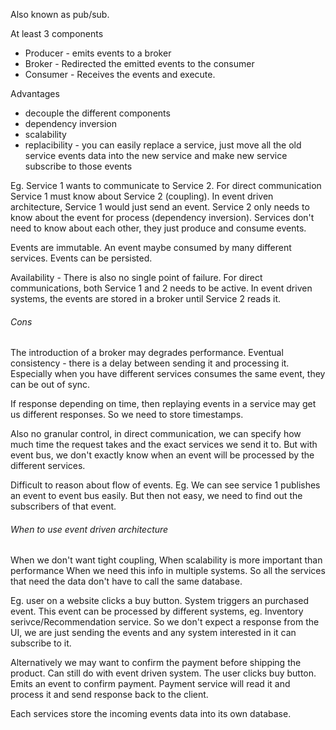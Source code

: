 Also known as pub/sub.

At least 3 components
* Producer - emits events to a broker
* Broker - Redirected the emitted events to the consumer
* Consumer - Receives the events and execute.

Advantages
 * decouple the different components
 * dependency inversion 
 * scalability
 * replacibility - you can easily replace a service, just move all the old service events data into the new service and make new service subscribe to those events

Eg. Service 1 wants to communicate to Service 2. For direct communication Service 1 must know about Service 2 (coupling). In event driven architecture, Service 1 would just send an event. Service 2 only needs to know about the event for process (dependency inversion). Services don't need to know about each other, they just produce and consume events.

Events are immutable. An event maybe consumed by many different services. Events can be persisted.

Availability - There is also no single point of failure. For direct communications, both Service 1 and 2 needs to be active. In event driven systems, the events are stored in a broker until Service 2 reads it.

###### Cons
The introduction of a broker may degrades performance.
Eventual consistency - there is a delay between sending it and processing it. Especially when you have different services consumes the same event, they can be out of sync.

If response depending on time, then replaying events in a service may get us different responses. So we need to store timestamps.

Also no granular control, in direct communication, we can specify how much time the request takes and the exact services we send it to. But with event bus, we don't exactly know when an event will be processed by the different services.

Difficult to reason about flow of events.
Eg. We can see service 1 publishes an event to event bus easily. But then not easy, we need to find out the subscribers of that event.



###### When to use event driven architecture
When we don't want tight coupling,
When scalability is more important than performance
When we need this info in multiple systems. So all the services that need the data don't have to call the same database. 

Eg. user on a website clicks a buy button. System triggers an purchased event. This event can be processed by different systems, eg. Inventory serivce/Recommendation service. So we don't expect a response from the UI, we are just sending the events and any system interested in it can subscribe to it.

Alternatively we may want to confirm the payment before shipping the product. Can still do with event driven system. The user clicks buy button. Emits an event to confirm payment. Payment service will read it and process it and send response back to the client.



Each services store the incoming events data into its own database.
